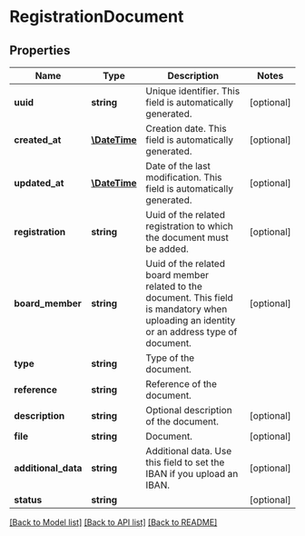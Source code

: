 # RegistrationDocument

## Properties
Name | Type | Description | Notes
------------ | ------------- | ------------- | -------------
**uuid** | **string** | Unique identifier. This field is automatically generated. | [optional] 
**created_at** | [**\DateTime**](\DateTime.md) | Creation date. This field is automatically generated. | [optional] 
**updated_at** | [**\DateTime**](\DateTime.md) | Date of the last modification. This field is automatically generated. | [optional] 
**registration** | **string** | Uuid of the related registration to which the document must be added. | [optional] 
**board_member** | **string** | Uuid of the related board member related to the document. This field is mandatory when uploading an identity or an address type of document. | [optional] 
**type** | **string** | Type of the document. | 
**reference** | **string** | Reference of the document. | 
**description** | **string** | Optional description of the document. | [optional] 
**file** | **string** | Document. | [optional] 
**additional_data** | **string** | Additional data. Use this field to set the IBAN if you upload an IBAN. | [optional] 
**status** | **string** |  | [optional] 

[[Back to Model list]](../README.md#documentation-for-models) [[Back to API list]](../README.md#documentation-for-api-endpoints) [[Back to README]](../README.md)



